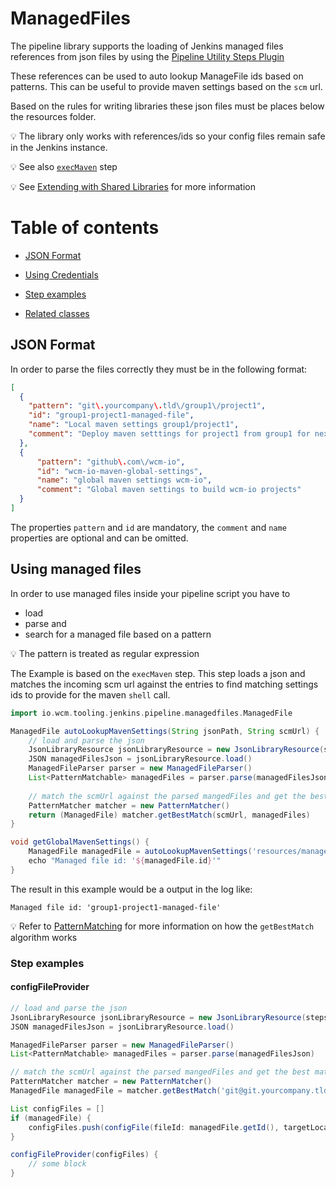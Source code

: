# ManagedFiles

The pipeline library supports the loading of Jenkins managed files
references from json files by using the [Pipeline Utility Steps Plugin](https://wiki.jenkins-ci.org/display/JENKINS/Pipeline+Utility+Steps+Plugin)

These references can be used to auto lookup ManageFile ids based on
patterns. This can be useful to provide maven settings based on the `scm` url.

Based on the rules for writing libraries these json files must be places
below the resources folder.

:bulb: The library only works with references/ids so your config files
remain safe in the Jenkins instance.

:bulb: See also [`execMaven`](../vars/execMaven.md) step

:bulb: See
[Extending with Shared Libraries](https://jenkins.io/doc/book/pipeline/shared-libraries/)
for more information

# Table of contents
* [JSON Format](#json-format)
* [Using Credentials](#using-credentials)
* [Step examples](#step-examples)

* [Related classes](credentials.md#related-classes)

## JSON Format

In order to parse the files correctly they must be in the following format:

```json
[
  {
    "pattern": "git\.yourcompany\.tld\/group1\/project1",
    "id": "group1-project1-managed-file",
    "name": "Local maven settings group1/project1",
    "comment": "Deploy maven setttings for project1 from group1 for nexus.yourcompany.tld"
  },
  {
      "pattern": "github\.com\/wcm-io",
      "id": "wcm-io-maven-global-settings",
      "name": "global maven settings wcm-io",
      "comment": "Global maven settings to build wcm-io projects"
  }
]
```

The properties `pattern` and `id` are mandatory, the `comment` and `name` properties
are optional and can be omitted.

## Using managed files

In order to use managed files inside your pipeline script you have to
* load
* parse and
* search for a managed file based on a pattern

:bulb: The pattern is treated as regular expression

The Example is based on the `execMaven` step.
This step loads a json and matches the incoming scm url against the entries to find matching settings ids to provide for the maven `shell` call.

```groovy
import io.wcm.tooling.jenkins.pipeline.managedfiles.ManagedFile 

ManagedFile autoLookupMavenSettings(String jsonPath, String scmUrl) {
    // load and parse the json
    JsonLibraryResource jsonLibraryResource = new JsonLibraryResource(steps, jsonPath)
    JSON managedFilesJson = jsonLibraryResource.load()
    ManagedFileParser parser = new ManagedFileParser()
    List<PatternMatchable> managedFiles = parser.parse(managedFilesJson)
    
    // match the scmUrl against the parsed mangedFiles and get the best match
    PatternMatcher matcher = new PatternMatcher()
    return (ManagedFile) matcher.getBestMatch(scmUrl, managedFiles)
}

void getGlobalMavenSettings() {
    ManagedFile managedFile = autoLookupMavenSettings('resources/managedfiles/maven/global-settings.json', 'git@git.yourcompany.tld:group1/project1')
    echo "Managed file id: '${managedFile.id}'" 
}
```
The result in this example would be a output in the log like:

    Managed file id: 'group1-project1-managed-file'

:bulb: Refer to [PatternMatching](https://github.com/wcm-io-devops/jenkins-pipeline-library/blob/master/docs/pattern-matching.md) for more
information on how the `getBestMatch` algorithm works

### Step examples

#### configFileProvider
```groovy
// load and parse the json
JsonLibraryResource jsonLibraryResource = new JsonLibraryResource(steps, 'resources/path/to/config.json')
JSON managedFilesJson = jsonLibraryResource.load()

ManagedFileParser parser = new ManagedFileParser()
List<PatternMatchable> managedFiles = parser.parse(managedFilesJson)

// match the scmUrl against the parsed mangedFiles and get the best match
PatternMatcher matcher = new PatternMatcher()
ManagedFile managedFile = matcher.getBestMatch('git@git.yourcompany.tld:group1/project1', managedFiles)

List configFiles = []
if (managedFile) {
    configFiles.push(configFile(fileId: managedFile.getId(), targetLocation: "", variable: 'MY_VARIABLE'))
}

configFileProvider(configFiles) {
    // some block
}
```
